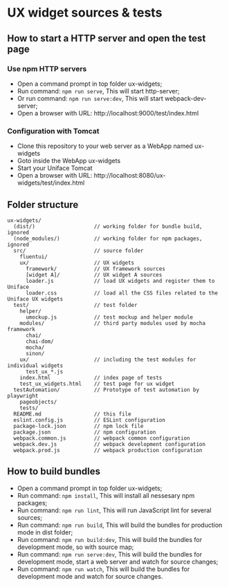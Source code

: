 # UX widget sources & tests

## How to start a HTTP server and open the test page

### Use npm HTTP servers
- Open a command prompt in top folder ux-widgets;
- Run command: ```npm run serve```,
  This will start http-server;
- Or run command: ```npm run serve:dev```,
  This will start webpack-dev-server;
- Open a browser with URL: http://localhost:9000/test/index.html

### Configuration with Tomcat

- Clone this repository to your web server as a WebApp named ux-widgets
- Goto inside the WebApp ux-widgets
- Start your Uniface Tomcat
- Open a browser with URL: http://localhost:8080/ux-widgets/test/index.html

## Folder structure

```
ux-widgets/
  (dist/)                   // working folder for bundle build, ignored
  (node_modules/)           // working folder for npm packages, ignored
  src/                      // source folder
    fluentui/
    ux/                     // UX widgets
      framework/            // UX framework sources
      [widget A]/           // UX widget A sources
      loader.js             // load UX widgets and register them to Uniface
      loader.css            // load all the CSS files related to the Uniface UX widgets
  test/                     // test folder
    helper/
      umockup.js            // test mockup and helper module
    modules/                // third party modules used by mocha framework
      chai/
      chai-dom/
      mocha/
      sinon/
    ux/                     // including the test modules for individual widgets
      test_ux_*.js
    index.html              // index page of tests
    test_ux_widgets.html    // test page for ux widget
  testAutomation/           // Prototype of test automation by playwright
    pageobjects/
    tests/
  README.md                 // this file
  eslint.config.js          // ESLint configuration
  package-lock.json         // npm lock file
  package.json              // npm configuration
  webpack.common.js         // webpack common configuration
  webpack.dev.js            // webpack development configuration
  webpack.prod.js           // webpack production configuration
```

## How to build bundles

- Open a command prompt in top folder ux-widgets;
- Run command: ```npm install```,
  This will install all nessesary npm packages;
- Run command: ```npm run lint```,
  This will run JavaScript lint for several sources;
- Run command: ```npm run build```,
  This will build the bundles for production mode in dist folder;
- Run command: ```npm run build:dev```,
  This will build the bundles for development mode, so with source map;
- Run command: ```npm run serve:dev```,
  This will build the bundles for development mode, start a web server and watch for source changes;
- Run command: ```npm run watch```,
  This will build the bundles for development mode and watch for source changes.
